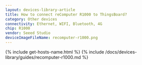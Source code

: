 ```yaml
---
layout: devices-library-article
title: How to connect reComputer R1000 to ThingsBoard?
category: Other devices
connectivity: Ethernet, WIFI, Bluetooth, 4G
chip: R1000
vendor: Seeed Studio
deviceImageFileName: recomputer-r1000.png
---
```



{% include get-hosts-name.html %}
{% include /docs/devices-library/guides/recomputer-r1000.md %}